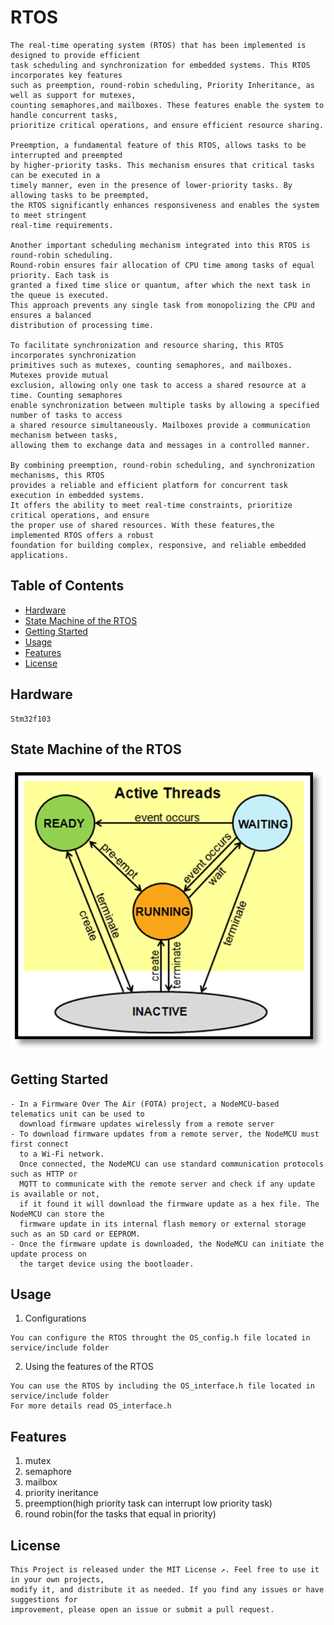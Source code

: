 # RTOS
```
The real-time operating system (RTOS) that has been implemented is designed to provide efficient
task scheduling and synchronization for embedded systems. This RTOS incorporates key features
such as preemption, round-robin scheduling, Priority Inheritance, as well as support for mutexes,
counting semaphores,and mailboxes. These features enable the system to handle concurrent tasks,
prioritize critical operations, and ensure efficient resource sharing.

Preemption, a fundamental feature of this RTOS, allows tasks to be interrupted and preempted
by higher-priority tasks. This mechanism ensures that critical tasks can be executed in a
timely manner, even in the presence of lower-priority tasks. By allowing tasks to be preempted,
the RTOS significantly enhances responsiveness and enables the system to meet stringent
real-time requirements.

Another important scheduling mechanism integrated into this RTOS is round-robin scheduling.
Round-robin ensures fair allocation of CPU time among tasks of equal priority. Each task is
granted a fixed time slice or quantum, after which the next task in the queue is executed.
This approach prevents any single task from monopolizing the CPU and ensures a balanced
distribution of processing time.

To facilitate synchronization and resource sharing, this RTOS incorporates synchronization
primitives such as mutexes, counting semaphores, and mailboxes. Mutexes provide mutual
exclusion, allowing only one task to access a shared resource at a time. Counting semaphores
enable synchronization between multiple tasks by allowing a specified number of tasks to access
a shared resource simultaneously. Mailboxes provide a communication mechanism between tasks,
allowing them to exchange data and messages in a controlled manner.

By combining preemption, round-robin scheduling, and synchronization mechanisms, this RTOS
provides a reliable and efficient platform for concurrent task execution in embedded systems.
It offers the ability to meet real-time constraints, prioritize critical operations, and ensure
the proper use of shared resources. With these features,the implemented RTOS offers a robust
foundation for building complex, responsive, and reliable embedded applications.
```

## Table of Contents
- [Hardware](#hardware)
- [State Machine of the RTOS](#state_machine_of_the_rtos)
- [Getting Started](#getting_started)
- [Usage](#usage)
- [Features](#features)
- [License](#license)


## Hardware
```
Stm32f103
```
  
## State Machine of the RTOS
![alt text](./images/rtos.ppm)

## Getting Started
```
- In a Firmware Over The Air (FOTA) project, a NodeMCU-based telematics unit can be used to
  download firmware updates wirelessly from a remote server
- To download firmware updates from a remote server, the NodeMCU must first connect
  to a Wi-Fi network.
  Once connected, the NodeMCU can use standard communication protocols such as HTTP or
  MQTT to communicate with the remote server and check if any update is available or not,
  if it found it will download the firmware update as a hex file. The NodeMCU can store the
  firmware update in its internal flash memory or external storage such as an SD card or EEPROM.
- Once the firmware update is downloaded, the NodeMCU can initiate the update process on
  the target device using the bootloader.
```

## Usage
1. Configurations
```
You can configure the RTOS throught the OS_config.h file located in service/include folder
```
2. Using the features of the RTOS
```
You can use the RTOS by including the OS_interface.h file located in service/include folder
For more details read OS_interface.h
```
## Features
1. mutex
2. semaphore
3. mailbox
4. priority ineritance
5. preemption(high priority task can interrupt low priority task)
6. round robin(for the tasks that equal in priority)

## License
```
This Project is released under the MIT License ↗. Feel free to use it in your own projects, 
modify it, and distribute it as needed. If you find any issues or have suggestions for
improvement, please open an issue or submit a pull request.
```







